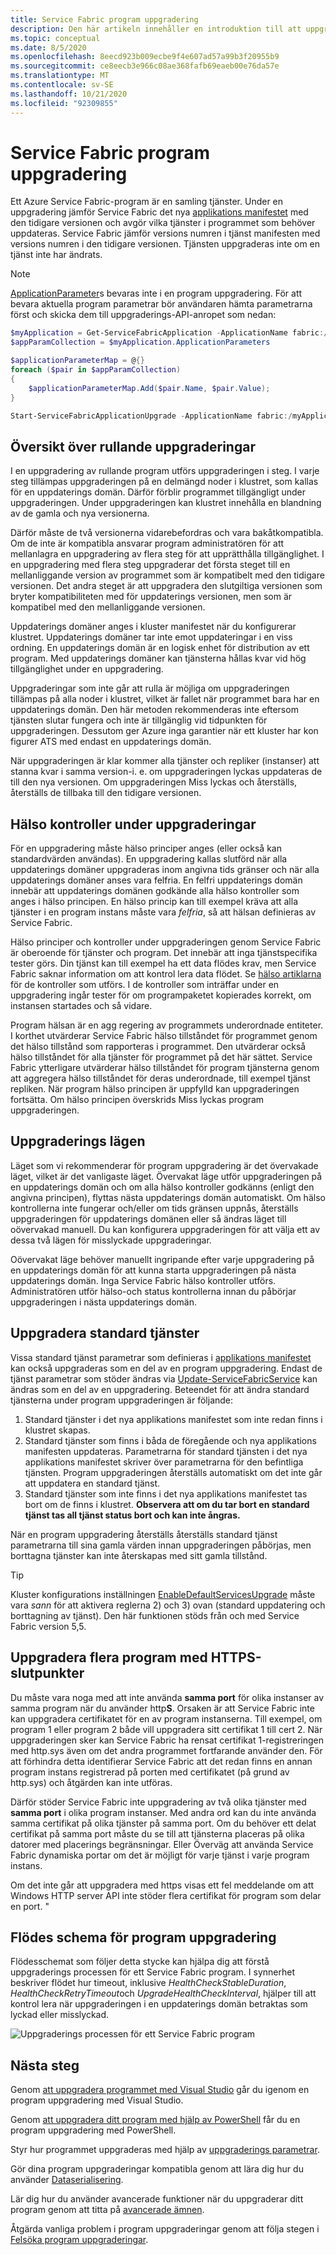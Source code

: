 ```yaml
---
title: Service Fabric program uppgradering
description: Den här artikeln innehåller en introduktion till att uppgradera ett Service Fabric program, inklusive att välja uppgraderings lägen och utföra hälso kontroller.
ms.topic: conceptual
ms.date: 8/5/2020
ms.openlocfilehash: 8eecd923b009ecbe9f4e607ad57a99b3f20955b9
ms.sourcegitcommit: ce8eecb3e966c08ae368fafb69eaeb00e76da57e
ms.translationtype: MT
ms.contentlocale: sv-SE
ms.lasthandoff: 10/21/2020
ms.locfileid: "92309855"
---
```

# <a name="service-fabric-application-upgrade"></a>Service Fabric program uppgradering
Ett Azure Service Fabric-program är en samling tjänster. Under en uppgradering jämför Service Fabric det nya [applikations manifestet](service-fabric-application-and-service-manifests.md) med den tidigare versionen och avgör vilka tjänster i programmet som behöver uppdateras. Service Fabric jämför versions numren i tjänst manifesten med versions numren i den tidigare versionen. Tjänsten uppgraderas inte om en tjänst inte har ändrats.

> [!NOTE]
> [ApplicationParameter](/dotnet/api/system.fabric.description.applicationdescription.applicationparameters?view=azure-dotnet#System_Fabric_Description_ApplicationDescription_ApplicationParameters)s bevaras inte i en program uppgradering. För att bevara aktuella program parametrar bör användaren hämta parametrarna först och skicka dem till uppgraderings-API-anropet som nedan:
```powershell
$myApplication = Get-ServiceFabricApplication -ApplicationName fabric:/myApplication
$appParamCollection = $myApplication.ApplicationParameters

$applicationParameterMap = @{}
foreach ($pair in $appParamCollection)
{
    $applicationParameterMap.Add($pair.Name, $pair.Value);
}

Start-ServiceFabricApplicationUpgrade -ApplicationName fabric:/myApplication -ApplicationTypeVersion 2.0.0 -ApplicationParameter $applicationParameterMap -Monitored -FailureAction Rollback
```

## <a name="rolling-upgrades-overview"></a>Översikt över rullande uppgraderingar
I en uppgradering av rullande program utförs uppgraderingen i steg. I varje steg tillämpas uppgraderingen på en delmängd noder i klustret, som kallas för en uppdaterings domän. Därför förblir programmet tillgängligt under uppgraderingen. Under uppgraderingen kan klustret innehålla en blandning av de gamla och nya versionerna.

Därför måste de två versionerna vidarebefordras och vara bakåtkompatibla. Om de inte är kompatibla ansvarar program administratören för att mellanlagra en uppgradering av flera steg för att upprätthålla tillgänglighet. I en uppgradering med flera steg uppgraderar det första steget till en mellanliggande version av programmet som är kompatibelt med den tidigare versionen. Det andra steget är att uppgradera den slutgiltiga versionen som bryter kompatibiliteten med för uppdaterings versionen, men som är kompatibel med den mellanliggande versionen.

Uppdaterings domäner anges i kluster manifestet när du konfigurerar klustret. Uppdaterings domäner tar inte emot uppdateringar i en viss ordning. En uppdaterings domän är en logisk enhet för distribution av ett program. Med uppdaterings domäner kan tjänsterna hållas kvar vid hög tillgänglighet under en uppgradering.

Uppgraderingar som inte går att rulla är möjliga om uppgraderingen tillämpas på alla noder i klustret, vilket är fallet när programmet bara har en uppdaterings domän. Den här metoden rekommenderas inte eftersom tjänsten slutar fungera och inte är tillgänglig vid tidpunkten för uppgraderingen. Dessutom ger Azure inga garantier när ett kluster har kon figurer ATS med endast en uppdaterings domän.

När uppgraderingen är klar kommer alla tjänster och repliker (instanser) att stanna kvar i samma version-i. e. om uppgraderingen lyckas uppdateras de till den nya versionen. Om uppgraderingen Miss lyckas och återställs, återställs de tillbaka till den tidigare versionen.

## <a name="health-checks-during-upgrades"></a>Hälso kontroller under uppgraderingar
För en uppgradering måste hälso principer anges (eller också kan standardvärden användas). En uppgradering kallas slutförd när alla uppdaterings domäner uppgraderas inom angivna tids gränser och när alla uppdaterings domäner anses vara felfria.  En felfri uppdaterings domän innebär att uppdaterings domänen godkände alla hälso kontroller som anges i hälso principen. En hälso princip kan till exempel kräva att alla tjänster i en program instans måste vara *felfria*, så att hälsan definieras av Service Fabric.

Hälso principer och kontroller under uppgraderingen genom Service Fabric är oberoende för tjänster och program. Det innebär att inga tjänstspecifika tester görs.  Din tjänst kan till exempel ha ett data flödes krav, men Service Fabric saknar information om att kontrol lera data flödet. Se [hälso artiklarna](service-fabric-health-introduction.md) för de kontroller som utförs. I de kontroller som inträffar under en uppgradering ingår tester för om programpaketet kopierades korrekt, om instansen startades och så vidare.

Program hälsan är en agg regering av programmets underordnade entiteter. I korthet utvärderar Service Fabric hälso tillståndet för programmet genom det hälso tillstånd som rapporteras i programmet. Den utvärderar också hälso tillståndet för alla tjänster för programmet på det här sättet. Service Fabric ytterligare utvärderar hälso tillståndet för program tjänsterna genom att aggregera hälso tillståndet för deras underordnade, till exempel tjänst repliken. När program hälso principen är uppfylld kan uppgraderingen fortsätta. Om hälso principen överskrids Miss lyckas program uppgraderingen.

## <a name="upgrade-modes"></a>Uppgraderings lägen
Läget som vi rekommenderar för program uppgradering är det övervakade läget, vilket är det vanligaste läget. Övervakat läge utför uppgraderingen på en uppdaterings domän och om alla hälso kontroller godkänns (enligt den angivna principen), flyttas nästa uppdaterings domän automatiskt.  Om hälso kontrollerna inte fungerar och/eller om tids gränsen uppnås, återställs uppgraderingen för uppdaterings domänen eller så ändras läget till oövervakad manuell. Du kan konfigurera uppgraderingen för att välja ett av dessa två lägen för misslyckade uppgraderingar. 

Oövervakat läge behöver manuellt ingripande efter varje uppgradering på en uppdaterings domän för att kunna starta uppgraderingen på nästa uppdaterings domän. Inga Service Fabric hälso kontroller utförs. Administratören utför hälso-och status kontrollerna innan du påbörjar uppgraderingen i nästa uppdaterings domän.

## <a name="upgrade-default-services"></a>Uppgradera standard tjänster
Vissa standard tjänst parametrar som definieras i [applikations manifestet](service-fabric-application-and-service-manifests.md) kan också uppgraderas som en del av en program uppgradering. Endast de tjänst parametrar som stöder ändras via [Update-ServiceFabricService](/powershell/module/servicefabric/update-servicefabricservice?view=azureservicefabricps) kan ändras som en del av en uppgradering. Beteendet för att ändra standard tjänsterna under program uppgraderingen är följande:

1. Standard tjänster i det nya applikations manifestet som inte redan finns i klustret skapas.
2. Standard tjänster som finns i båda de föregående och nya applikations manifesten uppdateras. Parametrarna för standard tjänsten i det nya applikations manifestet skriver över parametrarna för den befintliga tjänsten. Program uppgraderingen återställs automatiskt om det inte går att uppdatera en standard tjänst.
3. Standard tjänster som inte finns i det nya applikations manifestet tas bort om de finns i klustret. **Observera att om du tar bort en standard tjänst tas all tjänst status bort och kan inte ångras.**

När en program uppgradering återställs återställs standard tjänst parametrarna till sina gamla värden innan uppgraderingen påbörjas, men borttagna tjänster kan inte återskapas med sitt gamla tillstånd.

> [!TIP]
> Kluster konfigurations inställningen [EnableDefaultServicesUpgrade](service-fabric-cluster-fabric-settings.md) måste vara *sann* för att aktivera reglerna 2) och 3) ovan (standard uppdatering och borttagning av tjänst). Den här funktionen stöds från och med Service Fabric version 5,5.

## <a name="upgrading-multiple-applications-with-https-endpoints"></a>Uppgradera flera program med HTTPS-slutpunkter
Du måste vara noga med att inte använda **samma port** för olika instanser av samma program när du använder http**S**. Orsaken är att Service Fabric inte kan uppgradera certifikatet för en av program instanserna. Till exempel, om program 1 eller program 2 både vill uppgradera sitt certifikat 1 till cert 2. När uppgraderingen sker kan Service Fabric ha rensat certifikat 1-registreringen med http.sys även om det andra programmet fortfarande använder den. För att förhindra detta identifierar Service Fabric att det redan finns en annan program instans registrerad på porten med certifikatet (på grund av http.sys) och åtgärden kan inte utföras.

Därför stöder Service Fabric inte uppgradering av två olika tjänster med **samma port** i olika program instanser. Med andra ord kan du inte använda samma certifikat på olika tjänster på samma port. Om du behöver ett delat certifikat på samma port måste du se till att tjänsterna placeras på olika datorer med placerings begränsningar. Eller Överväg att använda Service Fabric dynamiska portar om det är möjligt för varje tjänst i varje program instans. 

Om det inte går att uppgradera med https visas ett fel meddelande om att Windows HTTP server API inte stöder flera certifikat för program som delar en port. "

## <a name="application-upgrade-flowchart"></a>Flödes schema för program uppgradering
Flödesschemat som följer detta stycke kan hjälpa dig att förstå uppgraderings processen för ett Service Fabric program. I synnerhet beskriver flödet hur timeout, inklusive *HealthCheckStableDuration*, *HealthCheckRetryTimeout*och *UpgradeHealthCheckInterval*, hjälper till att kontrol lera när uppgraderingen i en uppdaterings domän betraktas som lyckad eller misslyckad.

![Uppgraderings processen för ett Service Fabric program][image]

## <a name="next-steps"></a>Nästa steg
Genom [att uppgradera programmet med Visual Studio](service-fabric-application-upgrade-tutorial.md) går du igenom en program uppgradering med Visual Studio.

Genom [att uppgradera ditt program med hjälp av PowerShell](service-fabric-application-upgrade-tutorial-powershell.md) får du en program uppgradering med PowerShell.

Styr hur programmet uppgraderas med hjälp av [uppgraderings parametrar](service-fabric-application-upgrade-parameters.md).

Gör dina program uppgraderingar kompatibla genom att lära dig hur du använder [Dataserialisering](service-fabric-application-upgrade-data-serialization.md).

Lär dig hur du använder avancerade funktioner när du uppgraderar ditt program genom att titta på [avancerade ämnen](service-fabric-application-upgrade-advanced.md).

Åtgärda vanliga problem i program uppgraderingar genom att följa stegen i [Felsöka program uppgraderingar](service-fabric-application-upgrade-troubleshooting.md).

[image]: media/service-fabric-application-upgrade/service-fabric-application-upgrade-flowchart.png